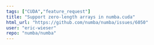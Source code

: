 ```yaml
---
tags: ["CUDA","feature_request"]
title: "Support zero-length arrays in numba.cuda"
html_url: "https://github.com/numba/numba/issues/6050"
user: "eric-wieser"
repo: "numba/numba"
---
```


